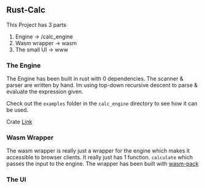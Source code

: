 ## Rust-Calc

This Project has 3 parts

1. Engine -> /calc_engine
2. Wasm wrapper -> wasm
3. The small UI -> www

### The Engine

The Engine has been built in rust with 0 dependencies. The scanner & parser are written by hand. Im using top-down recursive descent to parse & evaluate the expression given.

Check out the `examples` folder in the `calc_engine` directory to see how it can be used.

Crate [Link](https://crates.io/crates/calc_engine)

### Wasm Wrapper

The wasm wrapper is really just a wrapper for the engine which makes it accessible to browser clients.
It really just has 1 function. `calculate` which passes the input to the engine. The wrapper has been built with [wasm-pack](https://github.com/rustwasm/wasm-pack)

### The UI
